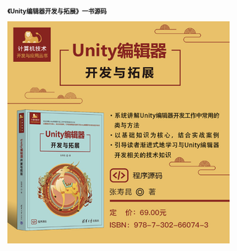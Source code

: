 **《Unity编辑器开发与拓展》一书源码**

<img src="Image/《Unity编辑器开发与拓展》.jpg" alt="《Unity编辑器开发与拓展》" style="zoom:80%;" />